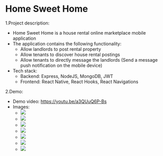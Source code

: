 # Home Sweet Home


1.Project description:
  * Home Sweet Home is a house rental online marketplace mobile application
  * The application contains the following functionality:
    * Allow landlords to post rental property
    * Allow tenants to discover house rental postings
    * Allow tenants to directly message the landlords (Send a message push notification on the mobile device)
  * Tech stack: 
    * Backend: Express, NodeJS, MongoDB, JWT
    * Frontend: React Native, React Hooks, React Navigations
    
2.Demo:
 * Demo video: https://youtu.be/a3QUuQ6P-Bs
 * Images: 
   * ![](images/AuthScreen.png)
   * ![](images/PostScreen.png)
   * ![](images/accountScreen.png)
   * ![](images/detailsScreen.png)
   * ![](images/detailsScreen2.png)
   * ![](images/loginScreen.png)
   * ![](images/messageScreen.png)

  

